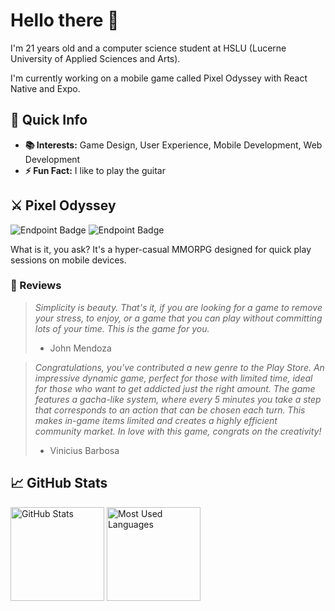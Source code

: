 # Hello there 👋

I'm 21 years old and a computer science student at HSLU (Lucerne University of Applied Sciences and Arts).

I'm currently working on a mobile game called Pixel Odyssey with React Native and Expo.

## 🚀 Quick Info

- **📚 Interests:** Game Design, User Experience, Mobile Development, Web Development
- **⚡ Fun Fact:** I like to play the guitar

## ⚔️ Pixel Odyssey

![Endpoint Badge](https://img.shields.io/endpoint?url=https%3A%2F%2Fplay.cuzi.workers.dev%2Fplay%3Fi%3Dcom.linoiten.pixelworld%26gl%3DCH%26hl%3Den%26l%3DAndroid%26m%3D%24installs&style=flat&logo=android&label=Downloads%20&color=%23002c26)
![Endpoint Badge](https://img.shields.io/endpoint?url=https%3A%2F%2Fplay.cuzi.workers.dev%2Fplay%3Fi%3Dcom.linoiten.pixelworld%26gl%3DCH%26hl%3Den%26l%3DAndroid%26m%3D%24rating&style=flat&label=%F0%9F%8C%9F%20%20Rating%20&color=%233a3aec)

What is it, you ask? It's a hyper-casual MMORPG designed for quick play sessions on mobile devices.

### 🌟 Reviews

> *Simplicity is beauty. That's it, if you are looking for a game to remove your stress, to enjoy, or a game that you can play without committing lots of your time. This is the game for you.*
> - John Mendoza

> *Congratulations, you've contributed a new genre to the Play Store. An impressive dynamic game, perfect for those with limited time, ideal for those who want to get addicted just the right amount. The game features a gacha-like system, where every 5 minutes you take a step that corresponds to an action that can be chosen each turn. This makes in-game items limited and creates a highly efficient community market. In love with this game, congrats on the creativity!*
> - Vinicius Barbosa

## 📈 GitHub Stats

<p>
  <img src="https://github-readme-stats-linoiten.vercel.app/api/?username=linoiten&show_icons=true&theme=transparent&hide=prs" alt="GitHub Stats" height="150"/>
  <img src="https://github-readme-stats-linoiten.vercel.app/api/top-langs/?username=linoiten&layout=compact&theme=transparent" alt="Most Used Languages" height="150"/>
</p>
